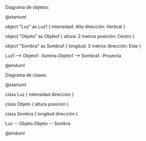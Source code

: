 
Diagrama de objetos:

@startuml

object "Luz" as Luz1 {
  intensidad: Alta
  dirección: Vertical
}

object "Objeto" as Objeto1 {
  altura: 2 metros
  posición: Centro
}

object "Sombra" as Sombra1 {
  longitud: 3 metros
  dirección: Este
}

Luz1 --> Objeto1 : Ilumina
Objeto1 --> Sombra1 : Proyecta

@enduml

Diagrama de clases:

@startuml

class Luz {
  intensidad 
  dirección 
}

class Objeto {
  altura 
  posición 
}

class Sombra {
  longitud 
  dirección 
}

Luz -- Objeto 
Objeto -- Sombra 

@enduml
